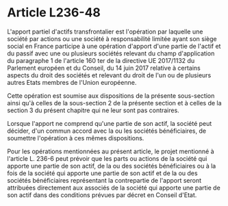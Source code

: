 # Article L236-48

L'apport partiel d'actifs transfrontalier est l'opération par laquelle une société par actions ou une société à responsabilité limitée ayant son siège social en France participe à une opération d'apport d'une partie de l'actif et du passif avec une ou plusieurs sociétés relevant du champ d'application du paragraphe 1 de l'article 160 ter de la directive UE 2017/1132 du Parlement européen et du Conseil, du 14 juin 2017 relative à certains aspects du droit des sociétés et relevant du droit de l'un ou de plusieurs autres Etats membres de l'Union européenne.

Cette opération est soumise aux dispositions de la présente sous-section ainsi qu'à celles de la sous-section 2 de la présente section et à celles de la section 3 du présent chapitre qui ne leur sont pas contraires.

Lorsque l'apport ne comprend qu'une partie de son actif, la société peut décider, d'un commun accord avec la ou les sociétés bénéficiaires, de soumettre l'opération à ces mêmes dispositions.

Pour les opérations mentionnées au présent article, le projet mentionné à l'article L. 236-6 peut prévoir que les parts ou actions de la société qui apporte une partie de son actif, de la ou des sociétés bénéficiaires ou à la fois de la société qui apporte une partie de son actif et de la ou des sociétés bénéficiaires représentant la contrepartie de l'apport seront attribuées directement aux associés de la société qui apporte une partie de son actif dans des conditions prévues par décret en Conseil d'Etat.
